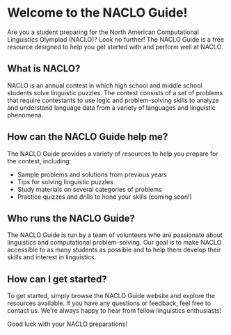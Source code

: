 # Welcome to the NACLO Guide!

Are you a student preparing for the North American Computational Linguistics Olympiad (NACLO)? Look no further! The NACLO Guide is a free resource designed to help you get started with and perform well at NACLO.

## What is NACLO?

NACLO is an annual contest in which high school and middle school students solve linguistic puzzles. The contest consists of a set of problems that require contestants to use logic and problem-solving skills to analyze and understand language data from a variety of languages and linguistic phenomena.

## How can the NACLO Guide help me?

The NACLO Guide provides a variety of resources to help you prepare for the contest, including:

- Sample problems and solutions from previous years
- Tips for solving linguistic puzzles
- Study materials on several categories of problems
- Practice quizzes and drills to hone your skills (coming soon!)

## Who runs the NACLO Guide?

The NACLO Guide is run by a team of volunteers who are passionate about linguistics and computational problem-solving. Our goal is to make NACLO accessible to as many students as possible and to help them develop their skills and interest in linguistics.

## How can I get started?

To get started, simply browse the NACLO Guide website and explore the resources available. If you have any questions or feedback, feel free to contact us. We're always happy to hear from fellow linguistics enthusiasts!

Good luck with your NACLO preparations!
